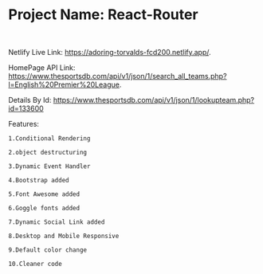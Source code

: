 <h1>Project Name: React-Router</h1>
<br>
<p>Netlify Live Link: <a href="https://adoring-torvalds-fcd200.netlify.app/"> https://adoring-torvalds-fcd200.netlify.app/</a>.</p>
<p>HomePage API Link: <a href="https://www.thesportsdb.com/api/v1/json/1/search_all_teams.php?l=English%20Premier%20League"> https://www.thesportsdb.com/api/v1/json/1/search_all_teams.php?l=English%20Premier%20League</a>.</p>

<p>Details By Id: <a href="https://www.thesportsdb.com/api/v1/json/1/lookupteam.php?id=133600">https://www.thesportsdb.com/api/v1/json/1/lookupteam.php?id=133600</a></p>





Features:

    1.Conditional Rendering

    2.object destructuring

    3.Dynamic Event Handler

    4.Bootstrap added

    5.Font Awesome added

    6.Goggle fonts added

    7.Dynamic Social Link added

    8.Desktop and Mobile Responsive

    9.Default color change

    10.Cleaner code



